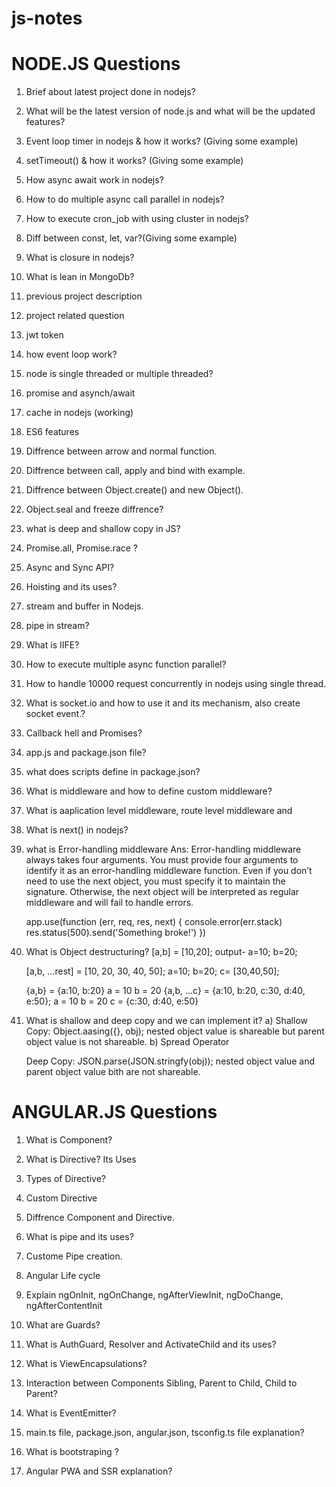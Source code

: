 # js-notes

# NODE.JS Questions

1. Brief about latest project done in nodejs?

2. What will be the latest version of node.js and what will be the updated features?

3. Event loop timer in nodejs & how it works? (Giving some example)

4. setTimeout() & how it works? (Giving some example)

5. How async await work in nodejs?

6. How to do multiple async call parallel in nodejs?

7. How to execute cron_job with using cluster in nodejs?

8. Diff between const, let, var?(Giving some example)

9. What is closure in nodejs?

10. What is lean in MongoDb?

1. previous project description

2. project related question

3. jwt token

4. how event loop work?

5. node is single threaded or multiple threaded?

6. promise and asynch/await

7. cache in nodejs (working)

8. ES6 features

9. Diffrence between arrow and normal function.

10. Diffrence between call, apply and bind with example.

11. Diffrence between Object.create() and new Object().

12. Object.seal and freeze diffrence?

13. what is deep and shallow copy in JS?

14. Promise.all, Promise.race ?

15. Async and Sync API?

16. Hoisting and its uses?

17. stream and buffer in Nodejs.

18. pipe in stream?

19. What is IIFE?

20. How to execute multiple async function parallel?

21. How to handle 10000 request concurrently in nodejs using single thread.

22. What is socket.io and how to use it and its mechanism, also create socket event.?

23. Callback hell and Promises?

24. app.js and package.json file?

25. what does scripts define in package.json?

26. What is middleware and how to define custom middleware?

27. What is aaplication level middleware, route level middleware and 

28. What is next() in nodejs?

29. what is Error-handling middleware
       Ans:    Error-handling middleware always takes four arguments. You must provide four arguments to identify it as an  error-handling middleware function. Even if you don’t need to use the next object, you must specify it to maintain the signature. Otherwise, the next object will be interpreted as regular middleware and will fail to handle errors.
      
      app.use(function (err, req, res, next) {
  console.error(err.stack)
  res.status(500).send('Something broke!')
})

30. What is Object destructuring?
       [a,b] = [10,20];
       output- a=10; b=20;
       
       [a,b, ...rest] = [10, 20, 30, 40, 50];
              a=10; b=20; c= [30,40,50];
       
       {a,b} = {a:10, b:20}
                a = 10
                b = 20
       {a,b, ...c} = {a:10, b:20, c:30, d:40, e:50};
              a = 10
              b = 20
              c = {c:30, d:40, e:50}

31. What is shallow and deep copy and we can implement it?
       a) Shallow Copy: Object.aasing({}, obj);
              nested object value is shareable but parent object value is not shareable.
       b) Spread Operator
              
       Deep Copy: JSON.parse(JSON.stringfy(obj));
              nested object value and parent object value bith are not shareable.

# ANGULAR.JS Questions

1. What is Component?

2. What is Directive? Its Uses

3. Types of Directive?

4. Custom Directive

5. Diffrence Component and Directive.

6. What is pipe and its uses?

7. Custome Pipe creation.

8. Angular Life cycle

9. Explain ngOnInit, ngOnChange, ngAfterViewInit, ngDoChange, ngAfterContentInit

10. What are Guards?

11. What is AuthGuard, Resolver and ActivateChild and its uses?

12. What is ViewEncapsulations?

13. Interaction between Components Sibling, Parent to Child, Child to Parent?

14. What is EventEmitter?

15. main.ts file, package.json, angular.json, tsconfig.ts file explanation?

16. What is bootstraping ?

17. Angular PWA and SSR explanation?
